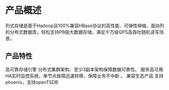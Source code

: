 
# 产品概述

列式存储是基于Hadoop且100%兼容HBase协议的高性能、可弹性伸缩、面向列的分布式数据库，轻松支持PB级大数据存储，满足千万级QPS高吞吐随机读写场景。

 

## 产品特性

高可靠存储引擎	分布式集群架构、至少3副本架构保障数据可靠性。
服务高可用	HA实时监控系统，单节点故障迅速转移，保障业务不中断 。
兼容生态产品	支持phoenix，支持openTSDB

